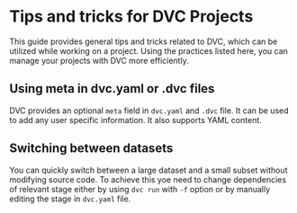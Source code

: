 # Tips and tricks for DVC Projects

This guide provides general tips and tricks related to DVC, which can be
utilized while working on a project. Using the practices listed here, you can
manage your projects with DVC more efficiently.

## Using meta in dvc.yaml or .dvc files

DVC provides an optional `meta` field in `dvc.yaml` and `.dvc` file. It can be
used to add any user specific information. It also supports YAML content.

## Switching between datasets

You can quickly switch between a large dataset and a small subset without
modifying source code. To achieve this yoe need to change dependencies of
relevant stage either by using `dvc run` with `-f` option or by manually editing
the stage in `dvc.yaml` file.
